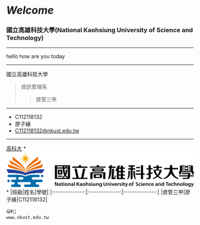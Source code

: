 # *Welcome*
### 國立高雄科技大學(National Kaohsiung University of Science and Technology)
-------------
hello
how are you today

-------------
國立高雄科技大學
> 資訊管理系
>> 資管三甲

-------------
* C112118132
* 廖子緣
* C112118132@nkust.edu.tw
-------------
[高科大](https://www.nkust.edu.tw/)
*
![NKUST](NKUST.png "高科大")
*
|班級|姓名|學號|
|:-------------:|:-------------:|:-------------:|
|資管三甲|廖子緣|C112118132|
```
😃⏬🔽
www.nkust.edu.tw
